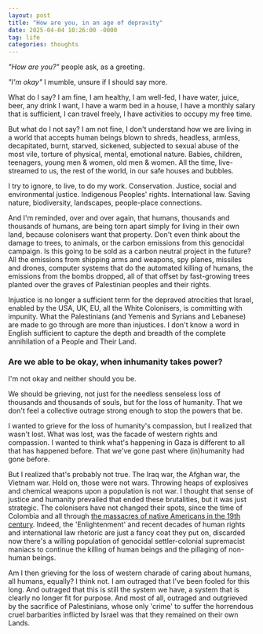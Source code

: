 ```yaml
---
layout: post
title: "How are you, in an age of depravity"
date: 2025-04-04 10:26:00 -0000
tag: life
categories: thoughts
---
```


*"How are you?"* people ask, as a greeting.

*"I'm okay"* I mumble, unsure if I should say more.

What do I say? I am fine, I am healthy, I am well-fed, I have water, juice, beer, any drink I want, I have a warm bed in a house, I have a monthly salary that is sufficient, I can travel freely, I have activities to occupy my free time.

But what do I not say? I am not fine, I don't understand how we are living in a world that accepts human beings blown to shreds, headless, armless, decapitated, burnt, starved, sickened, subjected to sexual abuse of the most vile, torture of physical, mental, emotional nature. Babies, children, teenagers, young men & women, old men & women. All the time, live-streamed to us, the rest of the world, in our safe houses and bubbles. 

I try to ignore, to live, to do my work. Conservation. Justice, social and environmental justice. Indigenous Peoples' rights. International law. Saving nature, biodiversity, landscapes, people-place connections.

And I'm reminded, over and over again, that humans, thousands and thousands of humans, are being torn apart simply for living in their own land, because colonisers want that property. Don't even think about the damage to trees, to animals, or the carbon emissions from this genocidal campaign. Is this going to be sold as a carbon neutral project in the future? All the emissions from shipping arms and weapons, spy planes, missiles and drones, computer systems that do the automated killing of humans, the emissions from the bombs dropped, all of that offset by fast-growing trees planted over the graves of Palestinian peoples and their rights. 

Injustice is no longer a sufficient term for the depraved atrocities that Israel, enabled by the USA, UK, EU, all the White Colonisers, is committing with impunity. What the Palestinians (and Yemenis and Syrians and Lebanese) are made to go through are more than injustices. I don't know a word in English sufficient to capture the depth and breadth of the complete annihilation of a People and Their Land. 

### Are we able to be okay, when inhumanity takes power? 

I'm not okay and neither should you be. 

We should be grieving, not just for the needless senseless loss of thousands and thousands of souls, but for the loss of humanity. That we don't feel a collective outrage strong enough to stop the powers that be. 

I wanted to grieve for the loss of humanity's compassion, but I realized that wasn't lost. What was lost, was the facade of western rights and compassion. I wanted to think what's happening in Gaza is different to all that has happened before. That we've gone past where (in)humanity had gone before. 

But I realized that's probably not true. The Iraq war, the Afghan war, the Vietnam war. Hold on, those were not wars. Throwing heaps of explosives and chemical weapons upon a population is not war. I thought that sense of justice and humanity prevailed that ended these brutalities, but it was just strategic. The colonisers have not changed their spots, since the time of Colombia and all through [the massacres of native Americans in the 19th century](https://amplifierfilms.ca/from-wounded-knee-to-gaza-same-war-different-lands). Indeed, the 'Enlightenment' and recent decades of human rights and international law rhetoric are just a fancy coat they put on, discarded now there's a willing population of genocidal settler-colonial supremacist maniacs to continue the killing of human beings and the pillaging of non-human beings. 

Am I then grieving for the loss of western charade of caring about humans, all humans, equally? I think not. I am outraged that I've been fooled for this long. And outraged that this is still the system we have, a system that is clearly no longer fit for purpose. And most of all, outraged and outgrieved by the sacrifice of Palestinians, whose only 'crime' to suffer the horrendous cruel barbarities inflicted by Israel was that they remained on their own Lands.
